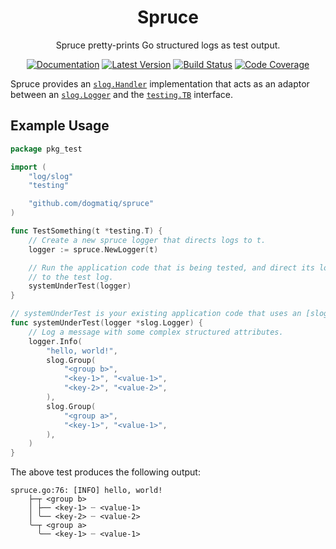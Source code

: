 <div align="center">

# Spruce

Spruce pretty-prints Go structured logs as test output.

[![Documentation](https://img.shields.io/badge/go.dev-documentation-007d9c?&style=for-the-badge)](https://pkg.go.dev/github.com/dogmatiq/spruce)
[![Latest Version](https://img.shields.io/github/tag/dogmatiq/spruce.svg?&style=for-the-badge&label=semver)](https://github.com/dogmatiq/spruce/releases)
[![Build Status](https://img.shields.io/github/actions/workflow/status/dogmatiq/spruce/ci.yml?style=for-the-badge&branch=main)](https://github.com/dogmatiq/spruce/actions/workflows/ci.yml)
[![Code Coverage](https://img.shields.io/codecov/c/github/dogmatiq/spruce/main.svg?style=for-the-badge)](https://codecov.io/github/dogmatiq/spruce)

</div>

Spruce provides an [`slog.Handler`] implementation that acts as an adaptor
between an [`slog.Logger`] and the [`testing.TB`] interface.

<!-- references -->

[`slog.Handler`]: https://pkg.go.dev/log/slog#Handler
[`slog.Logger`]: https://pkg.go.dev/log/slog#Logger
[`testing.TB`]: https://pkg.go.dev/testing#TB

## Example Usage

```go
package pkg_test

import (
    "log/slog"
    "testing"

    "github.com/dogmatiq/spruce"
)

func TestSomething(t *testing.T) {
    // Create a new spruce logger that directs logs to t.
    logger := spruce.NewLogger(t)

    // Run the application code that is being tested, and direct its log output
    // to the test log.
    systemUnderTest(logger)
}

// systemUnderTest is your existing application code that uses an [slog.Logger].
func systemUnderTest(logger *slog.Logger) {
    // Log a message with some complex structured attributes.
    logger.Info(
		"hello, world!",
		slog.Group(
			"<group b>",
			"<key-1>", "<value-1>",
            "<key-2>", "<value-2>",
		),
		slog.Group(
			"<group a>",
			"<key-1>", "<value-1>",
		),
	)
}
```

The above test produces the following output:

```
spruce.go:76: [INFO] hello, world!
    ├─┬ <group b>
    │ ├── <key-1> ┈ <value-1>
    │ ╰── <key-2> ┈ <value-2>
    ╰─┬ <group a>
      ╰── <key-1> ┈ <value-1>
```
